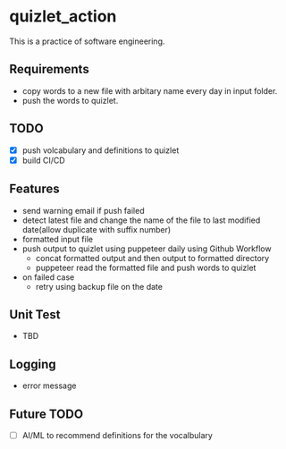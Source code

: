 # quizlet_action

This is a practice of software engineering.

## Requirements

- copy words to a new file with arbitary name every day in input folder.
- push the words to quizlet.

## TODO

- [x] push volcabulary and definitions to quizlet
- [x] build CI/CD

## Features

- send warning email if push failed
- detect latest file and change the name of the file to last modified date(allow duplicate with suffix number)
- formatted input file
- push output to quizlet using puppeteer daily using Github Workflow
  - concat formatted output and then output to formatted directory
  - puppeteer read the formatted file and push words to quizlet
- on failed case
  - retry using backup file on the date

## Unit Test

- TBD

## Logging

- error message

## Future TODO

- [ ] AI/ML to recommend definitions for the vocalbulary
